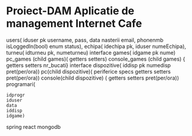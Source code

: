 # Proiect-DAM Aplicatie de management Internet Cafe
users(
 iduser pk
 username,
 pass,
 data nasterii
 email,
 phonenmb
 isLoggedIn(bool)
 enum status),
echipa(
 	idechipa pk,
 	iduser 
 	numeEchipa),
turneu(
 	idturneu pk,
 	numeturneu)
interface games(
 	idgame pk
 	nume)
 pc_games (child games)(
 	getters setters)
 console_games (child games)
 {	
 	getters setters
 	nr_bucati}
interface dispozitive(
	iddisp pk
	numedisp
	pret(per/ora))
pc(child dispozitive)(
	periferice
	specs
	getters setters
	pret(per/ora))
console(child dispozitive)
(
	getters setters
	pret(per/ora))
programari(

	idprogr
	iduser
	data
	iddisp
	idgame)

spring react mongodb

